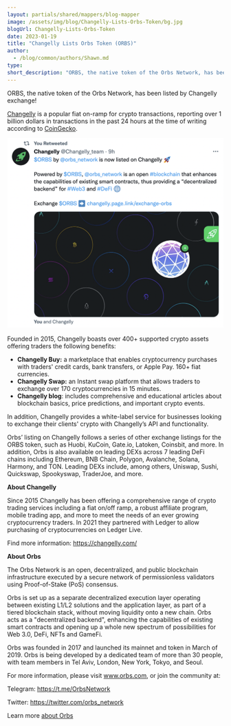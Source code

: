 ```yaml
---
layout: partials/shared/mappers/blog-mapper
image: /assets/img/blog/Changelly-Lists-Orbs-Token/bg.jpg
blogUrl: Changelly-Lists-Orbs-Token
date: 2023-01-19
title: "Changelly Lists Orbs Token (ORBS)"
author:
  - /blog/common/authors/Shawn.md
type:
short_description: "ORBS, the native token of the Orbs Network, has been listed by Changelly exchange! Changelly is a popular fiat on-ramp for crypto transactions, reporting over 1 billion dollars in transactions in the past 24 hours at the time of writing according to CoinGecko."
---
```


ORBS, the native token of the Orbs Network, has been listed by Changelly exchange!

[Changelly](https://changelly.com/?from=btc&to=orbs&utm_medium=social&utm_source=twitter&utm_campaign=listing) is a popular fiat on-ramp for crypto transactions, reporting over 1 billion dollars in transactions in the past 24 hours at the time of writing according to [CoinGecko](https://www.coingecko.com/en/exchanges/changelly). 

![tweet](/assets/img/blog/Changelly-Lists-Orbs-Token/image1.png)


Founded in 2015, Changelly boasts over 400+ supported crypto assets offering traders the following benefits: 

- **Changelly Buy:**  a marketplace that enables cryptocurrency purchases with traders' credit cards, bank transfers, or Apple Pay. 160+ fiat currencies.
- **Changelly Swap:** an Instant swap platform that allows traders to exchange over 170 cryptocurrencies in 15 minutes.
- **Changelly blog**: includes comprehensive and educational articles about blockchain basics, price predictions, and important crypto events. 

In addition, Changelly provides a white-label service for businesses looking to exchange their clients' crypto with Changelly’s API and functionality. 

Orbs’ listing on Changelly follows a series of other exchange listings for the ORBS token, such as Huobi, KuCoin, Gate.io, Latoken, Coinsbit, and more. In addition, Orbs is also available on leading DEXs across 7 leading DeFi chains including Ethereum, BNB Chain, Polygon, Avalanche, Solana, Harmony, and TON. Leading DEXs include, among others, Uniswap, Sushi, Quickswap, Spookyswap, TraderJoe, and more.

<div class='line-separator'> </div>

**About Changelly**

Since 2015 Changelly has been offering a comprehensive range of crypto trading services including a fiat on/off ramp, a robust affiliate program, mobile trading app, and more to meet the needs of an ever growing cryptocurrency traders. In 2021 they partnered with Ledger to allow purchasing of cryptocurrencies on Ledger Live. 

Find more information: https://changelly.com/ 

<div class='line-separator'> </div>

**About Orbs**

The Orbs Network is an open, decentralized, and public blockchain infrastructure executed by a secure network of permissionless validators using Proof-of-Stake (PoS) consensus.

Orbs is set up as a separate decentralized execution layer operating between existing L1/L2 solutions and the application layer, as part of a tiered blockchain stack, without moving liquidity onto a new chain. Orbs acts as a "decentralized backend", enhancing the capabilities of existing smart contracts and opening up a whole new spectrum of possibilities for Web 3.0, DeFi, NFTs and GameFi.

Orbs was founded in 2017 and launched its mainnet and token in March of 2019. Orbs is being developed by a dedicated team of more than 30 people, with team members in Tel Aviv, London, New York, Tokyo, and Seoul.

For more information, please visit www.orbs.com, or join the community at:

Telegram: https://t.me/OrbsNetwork

Twitter: https://twitter.com/orbs_network

Learn more [about Orbs](https://www.orbs.com/Orbs-A-Re-introduction/)


